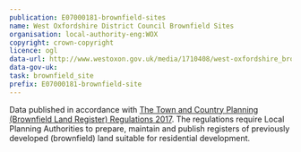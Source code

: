 ```yaml
---
publication: E07000181-brownfield-sites
name: West Oxfordshire District Council Brownfield Sites
organisation: local-authority-eng:WOX
copyright: crown-copyright
licence: ogl
data-url: http://www.westoxon.gov.uk/media/1710408/west-oxfordshire_brownfieldregister_november2017_rev0.csv
data-gov-uk: 
task: brownfield_site
prefix: E07000181-brownfield-site
---
```


Data published in accordance with [The Town and Country Planning (Brownfield Land Register) Regulations 2017](http://www.legislation.gov.uk/uksi/2017/403/contents/made).
The regulations require Local Planning Authorities to prepare, maintain and publish registers of previously developed (brownfield) land suitable for residential development.

